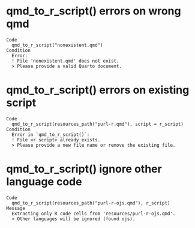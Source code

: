 # qmd_to_r_script() errors on wrong qmd

    Code
      qmd_to_r_script("nonexistent.qmd")
    Condition
      Error:
      ! File 'nonexistent.qmd' does not exist.
      > Please provide a valid Quarto document.

# qmd_to_r_script() errors on existing script

    Code
      qmd_to_r_script(resources_path("purl-r.qmd"), script = r_script)
    Condition
      Error in `qmd_to_r_script()`:
      ! File <r script> already exists.
      > Please provide a new file name or remove the existing file.

# qmd_to_r_script() ignore other language code

    Code
      qmd_to_r_script(resources_path("purl-r-ojs.qmd"), r_script)
    Message
      Extracting only R code cells from 'resources/purl-r-ojs.qmd'.
      > Other languages will be ignored (found ojs).

